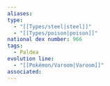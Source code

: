 ```yaml
---
aliases: 
type:
  - "[[Types/steel|steel]]"
  - "[[Types/poison|poison]]"
national dex number: 966
tags:
  - Paldea
evolution line:
  - "[[Pokémon/Varoom|Varoom]]"
associated: 
---
```

